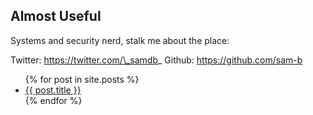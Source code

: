 ## Almost Useful

Systems and security nerd, stalk me about the place:

Twitter: https://twitter.com/\_samdb_ 
Github: https://github.com/sam-b

<ul>
  {% for post in site.posts %}
    <li>
      <a href="{{ post.url }}">{{ post.title }}</a>
    </li>
  {% endfor %}
</ul>
